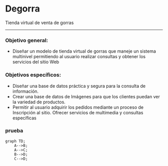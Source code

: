 # Degorra
Tienda virtual de venta de gorras

***
### Objetivo general:

- Diseñar un modelo de tienda virtual de gorras que maneje un sistema multinivel permitiendo al usuario realizar consultas y obtener los servicios del sitio Web

### Objetivos específicos:

- Diseñar una base de datos práctica y segura para la consulta de
información.
- Crear una base de datos de Imágenes para que los clientes puedan
ver la variedad de productos.
- Permitir al usuario adquirir los pedidos mediante un proceso de
Inscripción al sitio.
Ofrecer servicios de multimedia y consultas específicas

### prueba
```mermaid
graph TD;
    A-->B;
    A-->C;
    B-->D;
    C-->D;
```